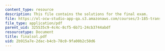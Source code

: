 ```yaml
---
content_type: resource
description: This file contains the solutions for the final exam.
file: https://ol-ocw-studio-app-qa.s3.amazonaws.com/courses/3-185-transport-phenomena-in-materials-engineering-fall-2003/2b915a7e2dacb4cb78c09fa00b2c50d6_finalsol.pdf
file_type: application/pdf
parent_uid: 325535c9-4c4c-8cf5-6b71-24cb3744abdf
resourcetype: Document
title: finalsol.pdf
uid: 2b915a7e-2dac-b4cb-78c0-9fa00b2c50d6
---
```

